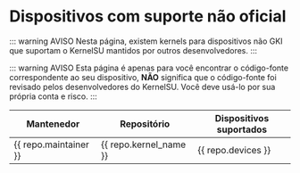 # Dispositivos com suporte não oficial

::: warning AVISO
Nesta página, existem kernels para dispositivos não GKI que suportam o KernelSU mantidos por outros desenvolvedores.
:::

::: warning AVISO
Esta página é apenas para você encontrar o código-fonte correspondente ao seu dispositivo, **NÃO** significa que o código-fonte foi revisado pelos desenvolvedores do KernelSU. Você deve usá-lo por sua própria conta e risco.
:::

<script setup>
import data from '../../repos.json'
</script>

<table>
   <thead>
      <tr>
         <th>Mantenedor</th>
         <th>Repositório</th>
         <th>Dispositivos suportados</th>
      </tr>
   </thead>
   <tbody>
    <tr v-for="repo in data" :key="repo.devices">
        <td><a :href="repo.maintainer_link" target="_blank" rel="noreferrer">{{ repo.maintainer }}</a></td>
        <td><a :href="repo.kernel_link" target="_blank" rel="noreferrer">{{ repo.kernel_name }}</a></td>
        <td>{{ repo.devices }}</td>
    </tr>
   </tbody>
</table>
